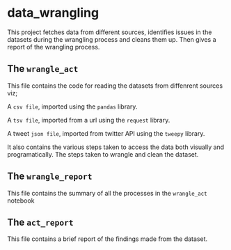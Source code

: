 # data_wrangling
This project fetches data from different sources, identifies issues in the datasets during the wrangling process and cleans them up. Then gives a report of the wrangling process.

## The `wrangle_act`
This file contains the code for reading the datasets from diffenrent sources viz;

A `csv file`, imported using the `pandas` library.

A `tsv file`, imported from a url using the `request` library.

A tweet `json file`, imported from twitter API using the `tweepy` library.

It also contains the various steps taken to access the data both visually and programatically. The steps taken to wrangle and clean the dataset.

## The `wrangle_report`
This file contains the summary of all the processes in the `wrangle_act` notebook

## The `act_report`
This file contains a brief report of the findings made from the dataset.
